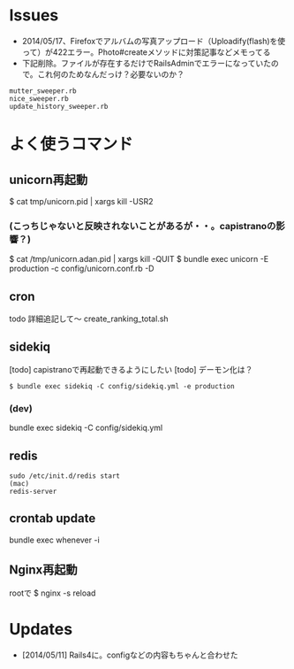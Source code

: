 # Issues

* 2014/05/17、Firefoxでアルバムの写真アップロード（Uploadify(flash)を使って）が422エラー。Photo#createメソッドに対策記事などメモってる
* 下記削除。ファイルが存在するだけでRailsAdminでエラーになっていたので。これ何のためなんだっけ？必要ないのか？
```
mutter_sweeper.rb
nice_sweeper.rb
update_history_sweeper.rb
```


# よく使うコマンド

## unicorn再起動
$ cat tmp/unicorn.pid | xargs kill -USR2

### (こっちじゃないと反映されないことがあるが・・。capistranoの影響？)
$ cat /tmp/unicorn.adan.pid  | xargs kill -QUIT
$ bundle exec unicorn -E production -c config/unicorn.conf.rb -D


## cron
todo 詳細追記して〜
create_ranking_total.sh


## sidekiq
[todo] capistranoで再起動できるようにしたい
[todo] デーモン化は？
```
$ bundle exec sidekiq -C config/sidekiq.yml -e production
```

### (dev)
bundle exec sidekiq -C config/sidekiq.yml

## redis
```
sudo /etc/init.d/redis start
(mac)
redis-server
```

## crontab update
bundle exec whenever -i


## Nginx再起動
rootで
$ nginx -s reload


# Updates
* [2014/05/11] Rails4に。configなどの内容もちゃんと合わせた

